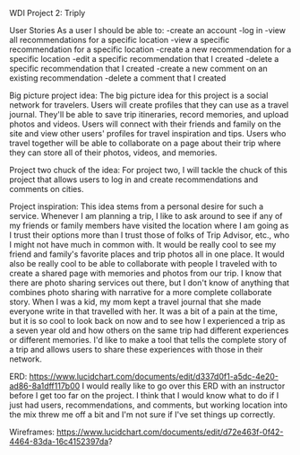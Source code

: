 WDI Project 2: Triply

User Stories
As a user I should be able to:
-create an account
-log in
-view all recommendations for a specific location
-view a specific recommendation for a specific location
-create a new recommendation for a specific location
-edit a specific recommendation that I created
-delete a specific recommendation that I created
-create a new comment on an existing recommendation
-delete a comment that I created

Big picture project idea: 
The big picture idea for this project is a social network for travelers. Users will create profiles that they can use as a travel journal. They'll be able to save trip itineraries, record memories, and upload photos and videos. Users will connect with their friends and family on the site and view other users' profiles for travel inspiration and tips. Users who travel together will be able to collaborate on a page about their trip where they can store all of their photos, videos, and memories.

Project two chuck of the idea:
For project two, I will tackle the chuck of this project that allows users to log in and create recommendations and comments on cities.

Project inspiration: This idea stems from a personal desire for such a service. Whenever I am planning a trip, I like to ask around to see if any of my friends or family members have visited the location where I am going as I trust their options more than I trust those of folks of Trip Advisor, etc., who I might not have much in common with. It would be really cool to see my friend and family's favorite places and trip photos all in one place. It would also be really cool to be able to collaborate with people I traveled with to create a shared page with memories and photos from our trip. I know that there are photo sharing services out there, but I don't know of anything that combines photo sharing with narrative for a more complete collaborate story. When I was a kid, my mom kept a travel journal that she made everyone write in that travelled with her. It was a bit of a pain at the time, but it is so cool to look back on now and to see how I experienced a trip as a seven year old and how others on the same trip had different experiences or different memories. I'd like to make a tool that tells the complete story of a trip and allows users to share these experiences with those in their network.

ERD: https://www.lucidchart.com/documents/edit/d337d0f1-a5dc-4e20-ad86-8a1dff117b00
I would really like to go over this ERD with an instructor before I get too far on the project. I think that I would know what to do if I just had users, recommendations, and comments, but working location into the mix threw me off a bit and I'm not sure if I've set things up correctly. 

Wireframes: https://www.lucidchart.com/documents/edit/d72e463f-0f42-4464-83da-16c4152397da?
